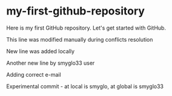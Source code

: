 # my-first-github-repository
Here is my first GitHub repository. Let's get started with GitHub.

This line was modified manually during conflicts resolution

New line was added locally

Another new line by smyglo33 user

Adding correct e-mail

Experimental commit - at local is smyglo, at global is smyglo33